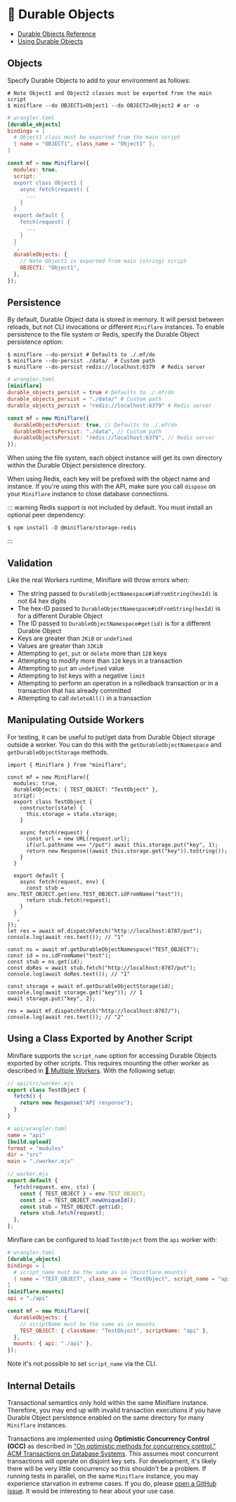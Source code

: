 # 📌 Durable Objects

- [Durable Objects Reference](https://developers.cloudflare.com/workers/runtime-apis/durable-objects)
- [Using Durable Objects](https://developers.cloudflare.com/workers/learning/using-durable-objects)

## Objects

Specify Durable Objects to add to your environment as follows:

```shell
# Note Object1 and Object2 classes must be exported from the main script
$ miniflare --do OBJECT1=Object1 --do OBJECT2=Object2 # or -o
```

```toml
# wrangler.toml
[durable_objects]
bindings = [
  # Object1 class must be exported from the main script
  { name = "OBJECT1", class_name = "Object1" },
]
```

```js
const mf = new Miniflare({
  modules: true,
  script: `
  export class Object1 {
    async fetch(request) {
      ...
    }
  }
  export default {
    fetch(request) {
      ...
    }
  }
  `,
  durableObjects: {
    // Note Object1 is exported from main (string) script
    OBJECT1: "Object1",
  },
});
```

## Persistence

By default, Durable Object data is stored in memory. It will persist between
reloads, but not CLI invocations or different `Miniflare` instances. To enable
persistence to the file system or Redis, specify the Durable Object persistence
option:

```shell
$ miniflare --do-persist # Defaults to ./.mf/do
$ miniflare --do-persist ./data/  # Custom path
$ miniflare --do-persist redis://localhost:6379  # Redis server
```

```toml
# wrangler.toml
[miniflare]
durable_objects_persist = true # Defaults to ./.mf/do
durable_objects_persist = "./data/" # Custom path
durable_objects_persist = "redis://localhost:6379" # Redis server
```

```js
const mf = new Miniflare({
  durableObjectsPersist: true, // Defaults to ./.mf/do
  durableObjectsPersist: "./data", // Custom path
  durableObjectsPersist: "redis://localhost:6379", // Redis server
});
```

When using the file system, each object instance will get its own directory
within the Durable Object persistence directory.

When using Redis, each key will be prefixed with the object name and instance.
If you're using this with the API, make sure you call `dispose` on your
`Miniflare` instance to close database connections.

<!--prettier-ignore-start-->
::: warning
Redis support is not included by default. You must install an optional peer dependency:
```
$ npm install -D @miniflare/storage-redis
```
:::
<!--prettier-ignore-end-->

## Validation

Like the real Workers runtime, Miniflare will throw errors when:

- The string passed to `DurableObjectNamespace#idFromString(hexId)` is not 64
  hex digits
- The hex-ID passed to `DurableObjectNamespace#idFromString(hexId)` is for a
  different Durable Object
- The ID passed to `DurableObjectNamespace#get(id)` is for a different Durable
  Object
- Keys are greater than `2KiB` or `undefined`
- Values are greater than `32KiB`
- Attempting to `get`, `put` or `delete` more than `128` keys
- Attempting to modify more than `128` keys in a transaction
- Attempting to `put` an `undefined` value
- Attempting to list keys with a negative `limit`
- Attempting to perform an operation in a rolledback transaction or in a
  transaction that has already committed
- Attempting to call `deleteAll()` in a transaction

## Manipulating Outside Workers

For testing, it can be useful to put/get data from Durable Object storage
outside a worker. You can do this with the `getDurableObjectNamespace` and
`getDurableObjectStorage` methods.

```js{30-38}
import { Miniflare } from "miniflare";

const mf = new Miniflare({
  modules: true,
  durableObjects: { TEST_OBJECT: "TestObject" },
  script: `
  export class TestObject {
    constructor(state) {
      this.storage = state.storage;
    }

    async fetch(request) {
      const url = new URL(request.url);
      if(url.pathname === "/put") await this.storage.put("key", 1);
      return new Response((await this.storage.get("key")).toString());
    }
  }

  export default {
    async fetch(request, env) {
      const stub = env.TEST_OBJECT.get(env.TEST_OBJECT.idFromName("test"));
      return stub.fetch(request);
    }
  }
  `,
});
let res = await mf.dispatchFetch("http://localhost:8787/put");
console.log(await res.text()); // "1"

const ns = await mf.getDurableObjectNamespace("TEST_OBJECT");
const id = ns.idFromName("test");
const stub = ns.get(id);
const doRes = await stub.fetch("http://localhost:8787/put");
console.log(await doRes.text()); // "1"

const storage = await mf.getDurableObjectStorage(id);
console.log(await storage.get("key")); // 1
await storage.put("key", 2);

res = await mf.dispatchFetch("http://localhost:8787/");
console.log(await res.text()); // "2"
```

## Using a Class Exported by Another Script

Miniflare supports the `script_name` option for accessing Durable Objects
exported by other scripts. This requires mounting the other worker as described
in [🔌 Multiple Workers](/mount.html). With the following setup:

```js
// api/src/worker.mjs
export class TestObject {
  fetch() {
    return new Response("API response");
  }
}
```

```toml
# api/wrangler.toml
name = "api"
[build.upload]
format = "modules"
dir = "src"
main = "./worker.mjs"
```

```js
// worker.mjs
export default {
  fetch(request, env, ctx) {
    const { TEST_OBJECT } = env.TEST_OBJECT;
    const id = TEST_OBJECT.newUniqueId();
    const stub = TEST_OBJECT.get(id);
    return stub.fetch(request);
  },
};
```

Miniflare can be configured to load `TestObject` from the `api` worker with:

```toml
# wrangler.toml
[durable_objects]
bindings = [
  # script_name must be the same as in [miniflare.mounts]
  { name = "TEST_OBJECT", class_name = "TestObject", script_name = "api" },
]
[miniflare.mounts]
api = "./api"
```

```js
const mf = new Miniflare({
  durableObjects: {
    // scriptName must be the same as in mounts
    TEST_OBJECT: { className: "TestObject", scriptName: "api" },
  },
  mounts: { api: "./api" },
});
```

Note it's not possible to set `script_name` via the CLI.

## Internal Details

Transactional semantics only hold within the same Miniflare instance. Therefore,
you may end up with invalid transaction executions if you have Durable Object
persistence enabled on the same directory for many `Miniflare` instances.

Transactions are implemented using **Optimistic Concurrency Control (OCC)** as
described in
["On optimistic methods for concurrency control." ACM Transactions on Database Systems](https://dl.acm.org/doi/10.1145/319566.319567).
This assumes most concurrent transactions will operate on disjoint key sets. For
development, it's likely there will be very little concurrency so this shouldn't
be a problem. If running tests in parallel, on the same `Miniflare` instance,
you may experience starvation in extreme cases. If you do, please
[open a GitHub issue](https://github.com/cloudflare/miniflare/issues/new/choose).
It would be interesting to hear about your use case.
